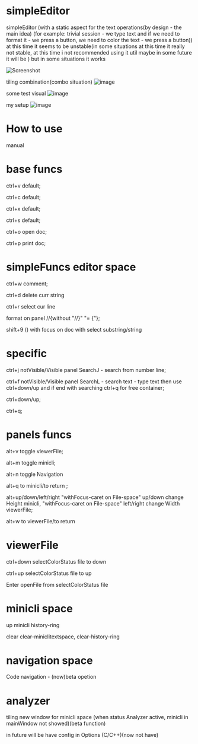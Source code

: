 # simpleEditor

simpleEditor (with a static aspect for the text operations(by design - the main idea) (for example: trivial session - we type text and if we need to format it - we press a button, we need to color the text - we press a button)) at this time it seems to be unstable(in some situations at this time it really not stable, at this time i not recommended using it util maybe in some future it will be ) but in some situations it works


![Screenshot](https://github.com/user-attachments/assets/9eb51d63-44e4-4a47-8687-1320a6937e09)

tiling combination(combo situation)
![image](https://github.com/user-attachments/assets/12ab7ca2-e4d6-4fa4-a33e-2ce3f971884c)

some test visual
![image](https://github.com/user-attachments/assets/f2020f95-7be2-4402-85a2-709cab5cf867)

my setup
![image](https://github.com/user-attachments/assets/1f4ffdd9-0f00-4a51-aa9d-8547c2fa092a)






# How to use
manual

# base funcs

ctrl+v default;

ctrl+c default;

ctrl+x default;

ctrl+s default;

ctrl+o open doc;

ctrl+p print doc;

# simpleFuncs editor space

ctrl+w comment;

ctrl+d delete curr string

ctrl+r select cur line

format on panel //{without "//}" "= {"};

shift+9 () with focus on doc with select substring/string



# specific

ctrl+j notVisible/Visible panel SearchJ - search from number line;

ctrl+f notVisible/Visible panel SearchL - search text - type text then use ctrl+down/up and if end with searching ctrl+q for free container;

ctrl+down/up;

ctrl+q;




# panels funcs

alt+v toggle viewerFile;

alt+m toggle minicli;

alt+n toggle Navigation

alt+q to minicli/to return ;

alt+up/down/left/right "withFocus-caret on File-space" up/down change Height minicli, "withFocus-caret on File-space" left/right change Width viewerFile;

alt+w to viewerFile/to return

# viewerFile 

ctrl+down selectColorStatus file to down 

ctrl+up selectColorStatus file to up

Enter openFile from selectColorStatus file

# minicli space

up minicli history-ring

clear clear-miniclitextspace, clear-history-ring

# navigation space

Code navigation - (now)beta opetion

# analyzer

tiling new window for minicli space (when status Analyzer active, minicli in mainWindow not showed)(beta function)

in future will be have config in Options (C/C++)(now not have)

